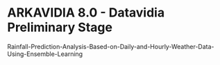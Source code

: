 # ARKAVIDIA 8.0 - Datavidia Preliminary Stage
Rainfall-Prediction-Analysis-Based-on-Daily-and-Hourly-Weather-Data-Using-Ensemble-Learning
